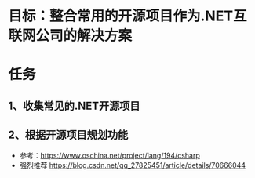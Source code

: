 # 目标：整合常用的开源项目作为.NET互联网公司的解决方案
# 任务
## 1、收集常见的.NET开源项目
## 2、根据开源项目规划功能
* 参考：https://www.oschina.net/project/lang/194/csharp
* 强烈推荐 https://blog.csdn.net/qq_27825451/article/details/70666044
